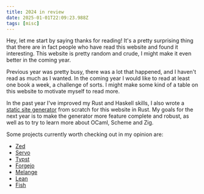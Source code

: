 ```yaml
---
title: 2024 in review
date: 2025-01-01T22:09:23.988Z
tags: [misc]
---
```


Hey, let me start by saying thanks for reading! It's a pretty surprising thing
that there are in fact people who have read this website and found it
interesting. This website is pretty random and crude, I might make it even
better in the coming year.

Previous year was pretty busy, there was a lot that happened, and I haven't read
as much as I wanted. In the coming year I would like to read at least one book a
week, a challenge of sorts. I might make some kind of a table on this website to
motivate myself to read more.

In the past year I've improved my Rust and Haskell skills, I also wrote a
[static site generator][hauchiwa] from scratch for this website in Rust. My
goals for the next year is to make the generator more feature complete and
robust, as well as to try to learn more about OCaml, Scheme and Zig.

Some projects currently worth checking out in my opinion are:

- [Zed](https://zed.dev)
- [Servo](https://servo.org)
- [Typst](https://typst.app/)
- [Forgejo](https://forgejo.org/)
- [Melange](https://melange.re)
- [Lean](https://lean-lang.org/)
- [Fish](https://fishshell.com/)

[hauchiwa]: https://crates.io/crates/hauchiwa
